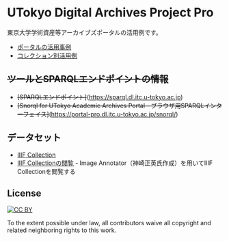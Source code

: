 # UTokyo Digital Archives Project Pro

東京大学学術資産等アーカイブズポータルの活用例です。

* [ポータルの活用事例](https://github.com/nakamura196/portal_pro/wiki/Gallery)
* [コレクション別活用例](https://github.com/nakamura196/portal_pro/wiki/Usage)

## ~~ツールとSPARQLエンドポイントの情報~~
* ~~[SPARQLエンドポイント]~~(https://sparql.dl.itc.u-tokyo.ac.jp)
* ~~[Snorql for UTokyo Academic Archives Portal - ブラウザ用SPARQLインターフェイス]~~(https://portal-pro.dl.itc.u-tokyo.ac.jp/snorql/)

## データセット
* [IIIF Collection](https://github.com/nakamura196/portal_pro/blob/master/docs/data/collection.json)
* [IIIF Collectionの閲覧](http://kanzaki.com/works/2016/pub/image-annotator?u=https://raw.githubusercontent.com/nakamura196/portal_pro/master/docs/data/collection.json) - Image Annotator（神崎正英氏作成）を用いてIIIF Collectionを閲覧する

## License

[![CC BY](http://mirrors.creativecommons.org/presskit/buttons/88x31/svg/by.svg)](https://creativecommons.org/licenses/by/4.0/)

To the extent possible under law, all contributors waive all copyright and related neighboring rights to this work.
